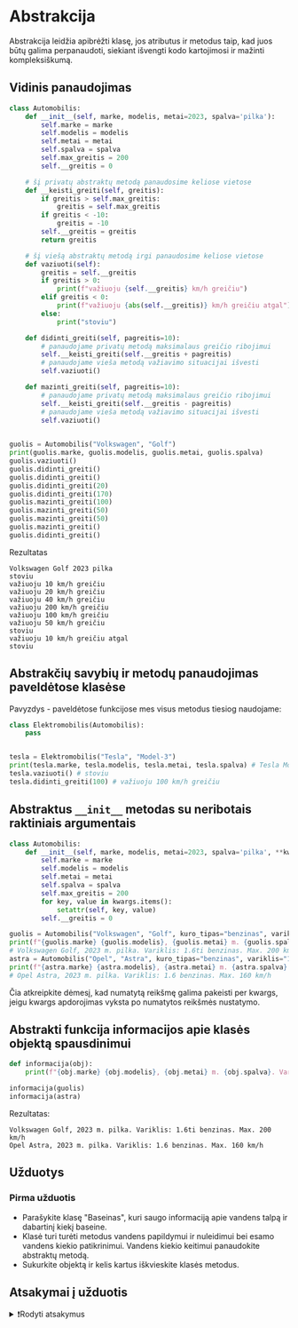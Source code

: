 # Abstrakcija

Abstrakcija leidžia apibrėžti klasę, jos atributus ir metodus taip, kad juos būtų galima perpanaudoti, siekiant išvengti kodo kartojimosi ir mažinti kompleksiškumą.

## Vidinis panaudojimas

```Python
class Automobilis:
    def __init__(self, marke, modelis, metai=2023, spalva='pilka'):
        self.marke = marke
        self.modelis = modelis
        self.metai = metai
        self.spalva = spalva
        self.max_greitis = 200
        self.__greitis = 0

    # šį privatų abstraktų metodą panaudosime keliose vietose
    def __keisti_greiti(self, greitis):
        if greitis > self.max_greitis:
            greitis = self.max_greitis
        if greitis < -10:
            greitis = -10
        self.__greitis = greitis
        return greitis

    # šį viešą abstraktų metodą irgi panaudosime keliose vietose
    def vaziuoti(self):
        greitis = self.__greitis
        if greitis > 0:
            print(f"važiuoju {self.__greitis} km/h greičiu")
        elif greitis < 0:
            print(f"važiuoju {abs(self.__greitis)} km/h greičiu atgal")
        else:
            print("stoviu")

    def didinti_greiti(self, pagreitis=10):
        # panaudojame privatų metodą maksimalaus greičio ribojimui
        self.__keisti_greiti(self.__greitis + pagreitis)
        # panaudojame vieša metodą važiavimo situacijai išvesti
        self.vaziuoti()

    def mazinti_greiti(self, pagreitis=10):
        # panaudojame privatų metodą maksimalaus greičio ribojimui
        self.__keisti_greiti(self.__greitis - pagreitis)
        # panaudojame vieša metodą važiavimo situacijai išvesti
        self.vaziuoti()
    

guolis = Automobilis("Volkswagen", "Golf")
print(guolis.marke, guolis.modelis, guolis.metai, guolis.spalva)
guolis.vaziuoti()
guolis.didinti_greiti()
guolis.didinti_greiti()
guolis.didinti_greiti(20)
guolis.didinti_greiti(170)
guolis.mazinti_greiti(100)
guolis.mazinti_greiti(50)
guolis.mazinti_greiti(50)
guolis.mazinti_greiti()
guolis.didinti_greiti()
```

Rezultatas

```Text
Volkswagen Golf 2023 pilka
stoviu
važiuoju 10 km/h greičiu
važiuoju 20 km/h greičiu
važiuoju 40 km/h greičiu
važiuoju 200 km/h greičiu
važiuoju 100 km/h greičiu
važiuoju 50 km/h greičiu
stoviu
važiuoju 10 km/h greičiu atgal
stoviu
```

## Abstrakčių savybių ir metodų panaudojimas paveldėtose klasėse

Pavyzdys - paveldėtose funkcijose mes visus metodus tiesiog naudojame:

```Python
class Elektromobilis(Automobilis):
    pass


tesla = Elektromobilis("Tesla", "Model-3")
print(tesla.marke, tesla.modelis, tesla.metai, tesla.spalva) # Tesla Model 3 2023 pilka
tesla.vaziuoti() # stoviu
tesla.didinti_greiti(100) # važiuoju 100 km/h greičiu
```

## Abstraktus `__init__` metodas su neribotais raktiniais argumentais

```Python
class Automobilis:
    def __init__(self, marke, modelis, metai=2023, spalva='pilka', **kwargs):
        self.marke = marke
        self.modelis = modelis
        self.metai = metai
        self.spalva = spalva
        self.max_greitis = 200
        for key, value in kwargs.items():
            setattr(self, key, value)
        self.__greitis = 0

guolis = Automobilis("Volkswagen", "Golf", kuro_tipas="benzinas", variklis="1.6ti")
print(f"{guolis.marke} {guolis.modelis}, {guolis.metai} m. {guolis.spalva}. Variklis: {guolis.variklis} {guolis.kuro_tipas}. Max. {guolis.max_greitis} km/h")
# Volkswagen Golf, 2023 m. pilka. Variklis: 1.6ti benzinas. Max. 200 km/h
astra = Automobilis("Opel", "Astra", kuro_tipas="benzinas", variklis="1.6", max_greitis=160)
print(f"{astra.marke} {astra.modelis}, {astra.metai} m. {astra.spalva}. Variklis: {astra.variklis} {astra.kuro_tipas}. Max. {astra.max_greitis} km/h")
# Opel Astra, 2023 m. pilka. Variklis: 1.6 benzinas. Max. 160 km/h
```

Čia atkreipkite dėmesį, kad numatytą reikšmę galima pakeisti per kwargs, jeigu kwargs apdorojimas vyksta po numatytos reikšmės nustatymo.

## Abstrakti funkcija informacijos apie klasės objektą spausdinimui

```Python
def informacija(obj):
    print(f"{obj.marke} {obj.modelis}, {obj.metai} m. {obj.spalva}. Variklis: {obj.variklis} {obj.kuro_tipas}. Max. {obj.max_greitis} km/h")    

informacija(guolis)
informacija(astra)
```

Rezultatas:

```Text
Volkswagen Golf, 2023 m. pilka. Variklis: 1.6ti benzinas. Max. 200 km/h
Opel Astra, 2023 m. pilka. Variklis: 1.6 benzinas. Max. 160 km/h
```

## Užduotys

### Pirma užduotis

- Parašykite klasę "Baseinas", kuri saugo informaciją apie vandens talpą ir dabartinį kiekį baseine.
- Klasė turi turėti metodus vandens papildymui ir nuleidimui bei esamo vandens kiekio patikrinimui. Vandens kiekio keitimui panaudokite abstraktų metodą.
- Sukurkite objektą ir kelis kartus iškvieskite klasės metodus.


## Atsakymai į užduotis

<details><summary>❗Rodyti atsakymus</summary>
<br>
<details>
<summary>Pirma užduotis</summary>
<hr>

```Python
class Baseinas:

    def __init__(self, talpa, dabartinis_kiekis):
        self.__talpa = talpa
        self.__dabartinis_kiekis = dabartinis_kiekis

    def __keitimas(self, kiekis):
        self.__dabartinis_kiekis += kiekis

    def ipilti_vandens(self, kiekis):
        if self.__dabartinis_kiekis + kiekis <= self.__talpa:
            self.__keitimas(kiekis)
            print(f'Įpilta {kiekis} L vandens')
        else:
            print(f'Negalima įpilti {kiekis} L vandens, nes viršytų talpą')

    def nuleisti_vandeni(self, kiekis):
        if self.__dabartinis_kiekis - kiekis >= 0:
            self.__keitimas(-kiekis)
            print(f'Išpilta {kiekis} L vandens')
        else:
            print(
                f'Negalima išpilti {kiekis} L vandens, nes dabar yra tik {self.__dabartinis_kiekis} L'
            )

    def get_talpa(self):
        return self.__talpa
  
    def get_dabartinis_kiekis(self):
        return self.__dabartinis_kiekis


baseinas = Baseinas(1000, 300)
print(f'Baseino talpa: {baseinas.get_talpa()} L, šiuo metu baseinas užpildytas: {baseinas.get_dabartinis_kiekis()} L')

baseinas.nuleisti_vandeni(50)
baseinas.ipilti_vandens(480)
print(baseinas.get_dabartinis_kiekis())
```

Rezultatas:

```Text
Baseino talpa: 1000 L, šiuo metu baseinas užpildytas: 300 L
Išpilta 50 litrų vandens
Įpilta 480 litrų vandens
730
```
